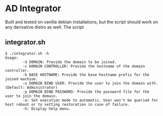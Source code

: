 # AD Integrator
Built and tested on vanilla debian installations, but the script should work on any derivative distro as well. The script

## integrator.sh
```
$ ./integrator.sh -h
Usage:
 		-d DOMAIN: Provide the domain to be joined.
 		-c DOMAIN CONTROLLER: Provide the hostname of the domain controller.
 		-b BASE HOSTNAME: Provide the base hostname prefix for the joined machine.
 		-u DOMAIN BIND USER: Provide the user to join the domain with.(Default: Administrator)
 		-p DOMAIN BIND PASSWORD: Provide the password file for the user to join the domain.
 		-a: Set execution mode to automatic. User won't be queried for host reboot or to setting restoration in case of failure.
 		-h: Display help menu.
```
